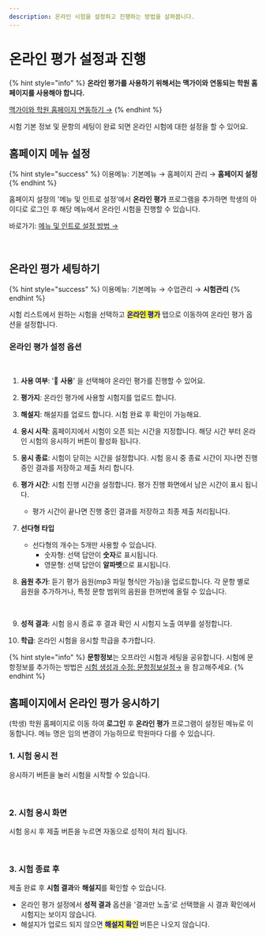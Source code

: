 ```yaml
---
description: 온라인 시험을 설정하고 진행하는 방법을 살펴봅니다.
---
```


# 온라인 평가 설정과 진행

{% hint style="info" %}
**온라인 평가를 사용하기 위해서는 맥가이와 연동되는 학원 홈페이지를 사용해야 합니다.**

[맥가이와 학원 홈페이지 연동하기 →](../homepage/undefined.md)
{% endhint %}

시험 기본 정보 및 문항의 세팅이 완료 되면 온라인 시험에 대한 설정을 할 수 있어요.

## 홈페이지 메뉴 설정

{% hint style="success" %}
이용메뉴: 기본메뉴 → 홈페이지 관리 → **홈페이지 설정**
{% endhint %}

홈페이지 설정의 '메뉴 및 인트로 설정'에서 **온라인 평가** 프로그램을 추가하면 학생의 아이디로 로그인 후 해당 메뉴에서 온라인 시험을 진행할 수 있습니다.

바로가기: [메뉴 및 인트로 설정 방법 →](../homepage/settings/menu.md#4)

<figure><img src="../.gitbook/assets/홈페이지 온라인평가 추가.png" alt=""><figcaption></figcaption></figure>

## 온라인 평가 세팅하기

{% hint style="success" %}
이용메뉴: 기본메뉴 → 수업관리 → **시험관리**
{% endhint %}

시험 리스트에서 원하는 시험을 선택하고 <mark style="color:blue;">**온라인 평가**</mark> 탭으로 이동하여 온라인 평가 옵션을 설정합니다.

### 온라인 평가 설정 옵션

<figure><img src="../.gitbook/assets/온라인평가설정.png" alt=""><figcaption></figcaption></figure>

1. **사용 여부**: '🔘 **사용**' 을 선택해야 온라인 평가를 진행할 수 있어요.
2. **평가지**: 온라인 평가에 사용할 시험지를 업로드 합니다.
3. **해설지**: 해설지를 업로드 합니다. 시험 완료 후 확인이 가능해요.
4. **응시 시작**: 홈페이지에서 시험이 오픈 되는 시간을 지정합니다. 해당 시간 부터 온라인 시험의 응시하기 버튼이 활성화 됩니다.
5. **응시 종료**: 시험이 닫히는 시간을 설정합니다. 시험 응시 중 종료 시간이 지나면 진행 중인 결과를 저장하고 제출 처리 합니다.
6. **평가 시간**: 시험 진행 시간을 설정합니다. 평가 진행 화면에서 남은 시간이 표시 됩니다.
   * 평가 시간이 끝나면 진행 중인 결과를 저장하고 최종 제출 처리됩니다.
7. **선다형 타입**
   * 선다형의 개수는 5개만 사용할 수 있습니다.
     * 숫자형: 선택 답안이 **숫자**로 표시됩니다.
     * 영문형: 선택 답안이 **알파벳**으로 표시됩니다.
8.  **음원 추가**: 듣기 평가 음원(mp3 파일 형식만 가능)을 업로드합니다. 각 문항 별로 음원을 추가하거나, 특정 문항 범위의 음원을 한꺼번에 올릴 수 있습니다.



    <figure><img src="../.gitbook/assets/듣기음원 업로드.png" alt=""><figcaption></figcaption></figure>
9. **성적 결과**: 시험 응시 종료 후 결과 확인 시 시험지 노출 여부를 설정합니다.
10. **학급**: 온라인 시험을 응시할 학급을 추가합니다.

{% hint style="info" %}
**문항정보**는 오프라인 시험과 세팅을 공유합니다. 시험에 문항정보를 추가하는 방법은 [시험 생성과 수정: 문항정보설정→](add-test/new.md#3.) 을 참고해주세요.
{% endhint %}

## 홈페이지에서 온라인 평가 응시하기

(학생) 학원 홈페이지로 이동 하여 **로그인** 후 **온라인 평가** 프로그램이 설정된 메뉴로 이동합니다. 메뉴 명은 임의 변경이 가능하므로 학원마다 다를 수 있습니다.

### 1. 시험 응시 전

응시하기 버튼을 눌러 시험을 시작할 수 있습니다.

<figure><img src="../.gitbook/assets/시험응시 전.png" alt=""><figcaption></figcaption></figure>

### 2. 시험 응시 화면

시험 응시 후 제출 버튼을 누르면 자동으로 성적이 처리 됩니다.

<figure><img src="../.gitbook/assets/평가진행화면.png" alt=""><figcaption></figcaption></figure>

### 3. 시험 종료 후

제출 완료 후 **시험 결과**와 **해설지**를 확인할 수 있습니다.&#x20;

* 온라인 평가 설정에서 **성적 결과** 옵션을 '결과만 노출'로 선택했을 시 결과 확인에서 시험지는 보이지 않습니다.
* 해설지가 업로드 되지 않으면 <mark style="color:blue;">**해설지 확인**</mark> 버튼은 나오지 않습니다.

<figure><img src="../.gitbook/assets/결과확인.png" alt=""><figcaption></figcaption></figure>
